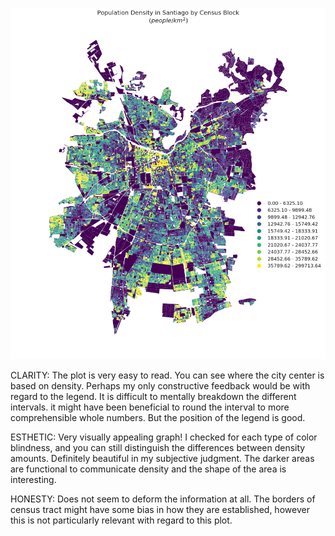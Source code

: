 ![Santiago Density](https://github.com/pmandiola/PUI2018_pmb434/blob/master/HW8_pmb434/Santiago_density_by_Block.png)

CLARITY: The plot is very easy to read. You can see where the city center is based on density. Perhaps my only constructive feedback would be with regard to the legend. It is difficult to mentally breakdown the different intervals. it might have been beneficial to round the interval to more comprehensible whole numbers. But the position of the legend is good.

ESTHETIC: Very visually appealing graph! I checked for each type of color blindness, and you can still distinguish the differences between density amounts. Definitely beautiful in my subjective judgment. The darker areas are functional to communicate density and the shape of the area is interesting. 

HONESTY: Does not seem to deform the information at all. The borders of census tract might have some bias in how they are established, however this is not particularly relevant with regard to this plot.
